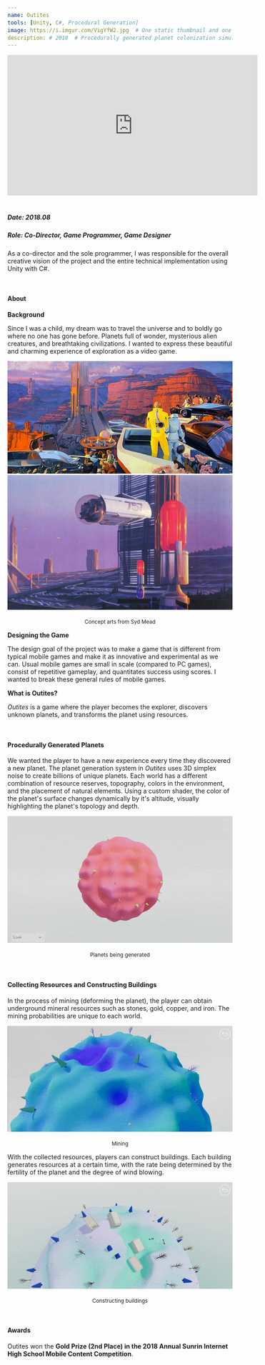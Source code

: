 ```yaml
---
name: Outites
tools: [Unity, C#, Procedural Generation]
image: https://i.imgur.com/VigYfW2.jpg  # One static thumbnail and one animated thumbnail locally.
description: # 2018  # Procedurally generated planet colonization simulation.
---
```


<!-- Tech Demo (e.g. Video & Images) -->
<div class="video">
    <iframe width="560" height="315" src="https://www.youtube.com/embed/C9iIGnywQvs" title="YouTube video player" frameborder="0" allow="accelerometer; autoplay; clipboard-write; encrypted-media; gyroscope; picture-in-picture" allowfullscreen></iframe>
</div>

<br>

<!-- Detailed Role & Date -->
##### Date: 2018.08
##### Role: Co-Director, Game Programmer, Game Designer

As a co-director and the sole programmer, I was responsible for the overall creative vision of the project and the entire technical implementation using Unity with C#.

<br>

<!-- Abstract / About -->
#### About

**Background**

Since I was a child, my dream was to travel the universe and to boldly go where no one has gone before. Planets full of wonder, mysterious alien creatures, and breathtaking civilizations. I wanted to express these beautiful and charming experience of exploration as a video game.

<center> 
    <img src="/assets/img/projects/reg/syd-mead-1.jpg"/>
    <img src="/assets/img/projects/reg/syd-mead-2.jpg"/>
    <p><small>Concept arts from Syd Mead</small></p>
</center>

**Designing the Game**

The design goal of the project was to make a game that is different from typical mobile games and make it as innovative and experimental as we can. Usual mobile games are small in scale (compared to PC games), consist of repetitive gameplay, and quantitates success using scores. I wanted to break these general rules of mobile games.

**What is Outites?**

*Outites* is a game where the player becomes the explorer, discovers unknown planets, and transforms the planet using resources.

<br>

<!-- Technical Features & Challenges & Highlights -->
#### Procedurally Generated Planets

We wanted the player to have a new experience every time they discovered a new planet. The planet generation system in *Outites* uses 3D simplex noise to create billions of unique planets. Each world has a different combination of resource reserves, topography, colors in the environment, and the placement of natural elements. Using a custom shader, the color of the planet's surface changes dynamically by it's altitude, visually highlighting the planet's topology and depth.

<center>
    <img src="/assets/img/projects/reg/outites-generation.gif"/>
    <p><small>Planets being generated</small></p>
</center>

<br>

#### Collecting Resources and Constructing Buildings

In the process of mining (deforming the planet), the player can obtain underground mineral resources such as stones, gold, copper, and iron. The mining probabilities are unique to each world. 

<center>
    <img src="/assets/img/projects/reg/outites-mining.gif"/>
    <p><small>Mining</small></p>
</center>

With the collected resources, players can construct buildings. Each building generates resources at a certain time, with the rate being determined by the fertility of the planet and the degree of wind blowing.

<center>
    <img src="/assets/img/projects/reg/outites-construction.gif"/>
    <p><small>Constructing buildings</small></p>
</center>

<br>

<!-- Miscellaneous (e.g. Awards & Links) -->
#### Awards

Outites won the **Gold Prize (2nd Place) in the 2018 Annual Sunrin Internet High School Mobile Content Competition**.